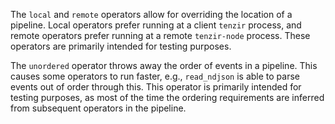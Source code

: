 The `local` and `remote` operators allow for overriding the location of a
pipeline. Local operators prefer running at a client `tenzir` process, and
remote operators prefer running at a remote `tenzir-node` process. These
operators are primarily intended for testing purposes.

The `unordered` operator throws away the order of events in a pipeline. This
causes some operators to run faster, e.g., `read_ndjson` is able to parse events
out of order through this. This operator is primarily intended for testing
purposes, as most of the time the ordering requirements are inferred from
subsequent operators in the pipeline.
